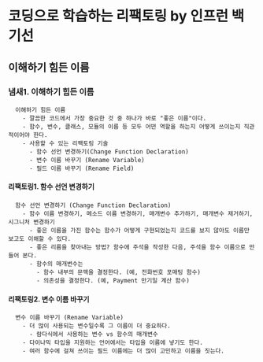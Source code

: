 # 코딩으로 학습하는 리팩토링 by 인프런 백기선 

## 이해하기 힘든 이름 

### 냄새1. 이해하기 힘든 이름 
```
  이해하기 힘든 이름 
    - 깔끔한 코드에서 가장 중요한 것 중 하나가 바로 "좋은 이름"이다.
	- 함수, 변수, 클래스, 모듈의 이름 등 모두 어떤 역할을 하는지 어떻게 쓰이는지 직관적이어야 한다.
	- 사용할 수 있는 리팩토링 기술 
	  - 함수 선언 변경하기(Change Function Declaration)
	  - 변수 이름 바꾸기 (Rename Variable)
	  - 필드 이름 바꾸기 (Rename Field)
```

#### 리팩토링1. 함수 선언 변경하기 
```
  함수 선언 변경하기 (Change Function Declaration)
    - 함수 이름 변경하기, 메소드 이름 변경하기, 매개변수 추가하기, 매개변수 제거하기, 시그니처 변경하기
	  - 좋은 이름을 가진 함수는 함수가 어떻게 구현되었는지 코드를 보지 않아도 이름만 보고도 이해할 수 있다. 
	  - 좋은 리름을 찾아내는 방법? 함수에 주석을 작성한 다음, 주석을 함수 이름으로 만들어 본다. 
	  - 함수의 매개변수는 
	    - 함수 내부의 문맥을 결정한다. (예, 전화번호 포매팅 함수)
		- 의존성을 결정한다. (예, Payment 만기일 계산 함수)
```

#### 리팩토링2. 변수 이름 바꾸기 
```
  변수 이름 바꾸기 (Rename Variable)
    - 더 많이 사용되는 변수일수록 그 이름이 더 중요하다. 
	  - 람다식에서 사용하는 변수 vs 함수의 매개변수 
	- 다이나믹 타입을 지원하는 언어에서는 타입을 이름에 넣기도 한다.
	- 여러 함수에 걸쳐 쓰이는 필드 이름에는 더 많이 고민하고 이름을 짓는다. 
```